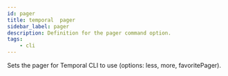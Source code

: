 ```yaml
---
id: pager
title: temporal  pager
sidebar_label: pager
description: Definition for the pager command option.
tags:
	- cli
---
```


Sets the pager for Temporal CLI to use (options: less, more, favoritePager).
